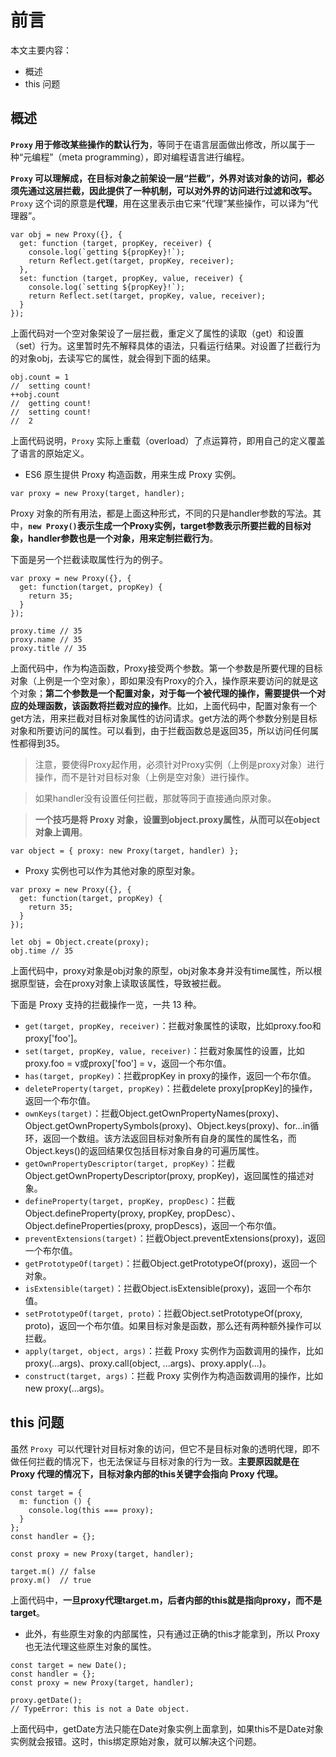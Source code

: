 # 前言

本文主要内容：

- 概述
- this 问题

## 概述

**`Proxy` 用于修改某些操作的默认行为**，等同于在语言层面做出修改，所以属于一种“元编程”（meta programming），即对编程语言进行编程。

**`Proxy` 可以理解成，在目标对象之前架设一层“拦截”，外界对该对象的访问，都必须先通过这层拦截，因此提供了一种机制，可以对外界的访问进行过滤和改写。**`Proxy` 这个词的原意是**代理**，用在这里表示由它来“代理”某些操作，可以译为“代理器”。

```
var obj = new Proxy({}, {
  get: function (target, propKey, receiver) {
    console.log(`getting ${propKey}!`);
    return Reflect.get(target, propKey, receiver);
  },
  set: function (target, propKey, value, receiver) {
    console.log(`setting ${propKey}!`);
    return Reflect.set(target, propKey, value, receiver);
  }
});
```

上面代码对一个空对象架设了一层拦截，重定义了属性的读取（get）和设置（set）行为。这里暂时先不解释具体的语法，只看运行结果。对设置了拦截行为的对象obj，去读写它的属性，就会得到下面的结果。

```
obj.count = 1
//  setting count!
++obj.count
//  getting count!
//  setting count!
//  2
```

上面代码说明，`Proxy` 实际上重载（overload）了点运算符，即用自己的定义覆盖了语言的原始定义。

- ES6 原生提供 Proxy 构造函数，用来生成 Proxy 实例。
```
var proxy = new Proxy(target, handler);
```

Proxy 对象的所有用法，都是上面这种形式，不同的只是handler参数的写法。其中，**`new Proxy()`表示生成一个Proxy实例，target参数表示所要拦截的目标对象，handler参数也是一个对象，用来定制拦截行为**。

下面是另一个拦截读取属性行为的例子。
```
var proxy = new Proxy({}, {
  get: function(target, propKey) {
    return 35;
  }
});

proxy.time // 35
proxy.name // 35
proxy.title // 35
```

上面代码中，作为构造函数，Proxy接受两个参数。第一个参数是所要代理的目标对象（上例是一个空对象），即如果没有Proxy的介入，操作原来要访问的就是这个对象；**第二个参数是一个配置对象，对于每一个被代理的操作，需要提供一个对应的处理函数，该函数将拦截对应的操作**。比如，上面代码中，配置对象有一个get方法，用来拦截对目标对象属性的访问请求。get方法的两个参数分别是目标对象和所要访问的属性。可以看到，由于拦截函数总是返回35，所以访问任何属性都得到35。

> 注意，要使得Proxy起作用，必须针对Proxy实例（上例是proxy对象）进行操作，而不是针对目标对象（上例是空对象）进行操作。

> 如果handler没有设置任何拦截，那就等同于直接通向原对象。

> **一个技巧是将 Proxy 对象，设置到object.proxy属性，从而可以在object对象上调用**。

`var object = { proxy: new Proxy(target, handler) };`

- Proxy 实例也可以作为其他对象的原型对象。

````
var proxy = new Proxy({}, {
  get: function(target, propKey) {
    return 35;
  }
});

let obj = Object.create(proxy);
obj.time // 35
````

上面代码中，proxy对象是obj对象的原型，obj对象本身并没有time属性，所以根据原型链，会在proxy对象上读取该属性，导致被拦截。


下面是 Proxy 支持的拦截操作一览，一共 13 种。

- `get(target, propKey, receiver)`：拦截对象属性的读取，比如proxy.foo和proxy['foo']。
- `set(target, propKey, value, receiver)`：拦截对象属性的设置，比如proxy.foo = v或proxy['foo'] = v，返回一个布尔值。
- `has(target, propKey)`：拦截propKey in proxy的操作，返回一个布尔值。
- `deleteProperty(target, propKey)`：拦截delete proxy[propKey]的操作，返回一个布尔值。
- `ownKeys(target)`：拦截Object.getOwnPropertyNames(proxy)、Object.getOwnPropertySymbols(proxy)、Object.keys(proxy)、for...in循环，返回一个数组。该方法返回目标对象所有自身的属性的属性名，而Object.keys()的返回结果仅包括目标对象自身的可遍历属性。
- `getOwnPropertyDescriptor(target, propKey)`：拦截Object.getOwnPropertyDescriptor(proxy, propKey)，返回属性的描述对象。
- `defineProperty(target, propKey, propDesc)`：拦截Object.defineProperty(proxy, propKey, propDesc）、Object.defineProperties(proxy, propDescs)，返回一个布尔值。
- `preventExtensions(target)`：拦截Object.preventExtensions(proxy)，返回一个布尔值。
- `getPrototypeOf(target)`：拦截Object.getPrototypeOf(proxy)，返回一个对象。
- `isExtensible(target)`：拦截Object.isExtensible(proxy)，返回一个布尔值。
- `setPrototypeOf(target, proto)`：拦截Object.setPrototypeOf(proxy, proto)，返回一个布尔值。如果目标对象是函数，那么还有两种额外操作可以拦截。
- `apply(target, object, args)`：拦截 Proxy 实例作为函数调用的操作，比如proxy(...args)、proxy.call(object, ...args)、proxy.apply(...)。
- `construct(target, args)`：拦截 Proxy 实例作为构造函数调用的操作，比如new proxy(...args)。

## this 问题

虽然 `Proxy `可以代理针对目标对象的访问，但它不是目标对象的透明代理，即不做任何拦截的情况下，也无法保证与目标对象的行为一致。**主要原因就是在 Proxy 代理的情况下，目标对象内部的this关键字会指向 Proxy 代理。**

```
const target = {
  m: function () {
    console.log(this === proxy);
  }
};
const handler = {};

const proxy = new Proxy(target, handler);

target.m() // false
proxy.m()  // true
```

上面代码中，**一旦proxy代理target.m，后者内部的this就是指向proxy，而不是target**。

- 此外，有些原生对象的内部属性，只有通过正确的this才能拿到，所以 Proxy 也无法代理这些原生对象的属性。
```
const target = new Date();
const handler = {};
const proxy = new Proxy(target, handler);

proxy.getDate();
// TypeError: this is not a Date object.
```

上面代码中，getDate方法只能在Date对象实例上面拿到，如果this不是Date对象实例就会报错。这时，this绑定原始对象，就可以解决这个问题。

